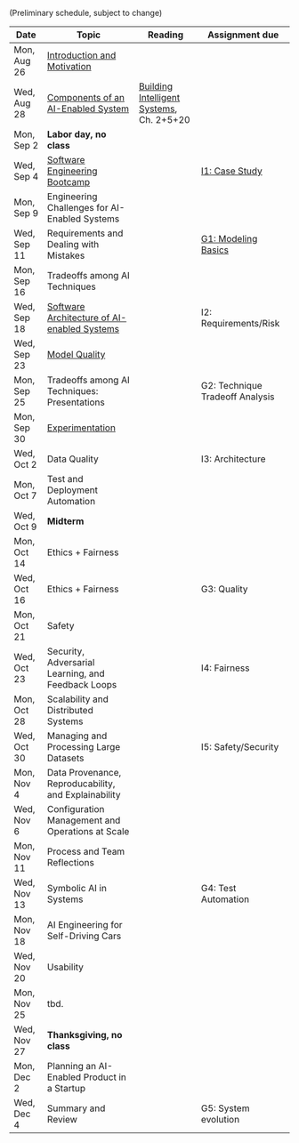 
(Preliminary schedule, subject to change)

| Date  | Topic | Reading | Assignment due |
| -     | -     | -       | -              |
| Mon, Aug 26 | [Introduction and Motivation](https://ckaestne.github.io/seai/slides/01_introduction_and_motivation/intro.html) |   |   |
| Wed, Aug 28 | [Components of an AI-Enabled System](https://ckaestne.github.io/seai/slides/02_components/components.html)  | [Building Intelligent Systems](https://www.buildingintelligentsystems.com/), Ch. 2+5+20  |   |
| Mon, Sep 2  | **Labor day, no class** |   |   |
| Wed, Sep 4  | [Software Engineering Bootcamp](https://ckaestne.github.io/seai/slides/03_se_bootcamp/se.html)   | <!-- [Software Engineering for the 21st Century](http://ra.adm.cs.cmu.edu/anon/usr0/anon/usr/ftp/isri2005/CMU-ISRI-05-108.pdf) -->  | [I1: Case Study](https://github.com/ckaestne/seai/tree/master/assignments/01_case_study/assignment01.md)  |
| Mon, Sep 9  | Engineering Challenges for AI-Enabled Systems   |   |   |
| Wed, Sep 11 | Requirements and Dealing with Mistakes  |   | [G1: Modeling Basics](https://github.com/ckaestne/seai/blob/master/assignments/G1_modeling_basics/assignment02.md) |
| Mon, Sep 16 | Tradeoffs among AI Techniques   |   |   |
| Wed, Sep 18 |  [Software Architecture of AI-enabled Systems](https://ckaestne.github.io/seai/slides/07_architecture/architecture.html) | <!-- [Software architecture in practice](https://www.oreilly.com/library/view/software-architecture-in/9780132942799/?ar), Ch. 1 + [Building Intelligent Systems](https://www.buildingintelligentsystems.com/), Ch. 13 --> |  I2: Requirements/Risk |
| Wed, Sep 23 | [Model Quality](https://ckaestne.github.io/seai/slides/08_model_quality/modelquality.html)   |   |   |
| Mon, Sep 25 | Tradeoffs among AI Techniques: Presentations    |   | G2: Technique Tradeoff Analysis |
| Mon, Sep 30 | [Experimentation](https://ckaestne.github.io/seai/slides/09_experimentation/experimentation.html) |   |   |
| Wed, Oct 2  | Data Quality    |   | I3: Architecture  |
| Mon, Oct 7  | Test and Deployment Automation  |   |   |
| Wed, Oct 9  |  **Midterm**   |   |  |
| Mon, Oct 14 |  Ethics + Fairness   |   |    |
| Wed, Oct 16 | Ethics + Fairness  |   | G3: Quality |
| Mon, Oct 21 | Safety  |   |   |
| Wed, Oct 23 | Security, Adversarial Learning, and Feedback Loops  |   | I4: Fairness |
| Mon, Oct 28 | Scalability and Distributed Systems     |   |   |
| Wed, Oct 30 | Managing and Processing Large Datasets  |   | I5: Safety/Security  |
| Mon, Nov 4  | Data Provenance, Reproducability, and Explainability    |   |   |
| Wed, Nov 6  | Configuration Management and Operations at Scale    |   |   |
| Mon, Nov 11 | Process and Team Reflections    |   |   |
| Wed, Nov 13 | Symbolic AI in Systems  |   | G4: Test Automation  |
| Mon, Nov 18 | AI Engineering for Self-Driving Cars    |   |   |
| Wed, Nov 20 | Usability   |   |   |
| Mon, Nov 25 | tbd. |   | |
| Wed, Nov 27 | **Thanksgiving, no class**    |   | |
| Mon, Dec 2  | Planning an AI-Enabled Product in a Startup |   |   |
| Wed, Dec 4  | Summary and Review  |  | G5: System evolution |

